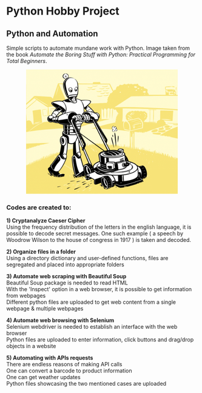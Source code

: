 # Python Hobby Project
## Python and Automation
Simple scripts to automate mundane work with Python. Image taken from the book *Automate the Boring Stuff with Python: Practical Programming for Total Beginners*.

<p align="center">
<img src="https://github.com/Pravin93-Murugesan/Python-Hobby-Projects-/blob/master/automate_edit.png" width="400"> 
</p>

### Codes are created to: 
  
**1) Cryptanalyze Caeser Cipher**  
      Using the frequency distribution of the letters in the english language, it is possible to decode secret messages. One such             example ( a speech by Woodrow Wilson to the house of congress in 1917 ) is taken and decoded. 

**2) Organize files in a folder**  
      Using a directory dictionary and user-defined functions, files are segregated and placed into appropriate folders  
      
**3) Automate web scraping with Beautiful Soup**  
      Beautiful Soup package is needed to read HTML  
      With the 'Inspect' option in a web browser, it is possible to get information from webpages  
      Different python files are uploaded to get web content from a single webpage & multiple webpages  
      
**4) Automate web browsing with Selenium**  
        Selenium webdriver is needed to establish an interface with the web browser  
        Python files are uploaded to enter information, click buttons and drag/drop objects in a website   
      
**5) Automating with APIs requests**  
      There are endless reasons of making API calls  
      One can convert a barcode to product information  
      One can get weather updates  
      Python files showcasing the two mentioned cases are uploaded  
      
